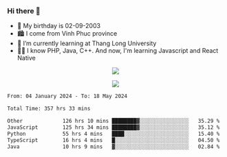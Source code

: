 ### Hi there 👋
- 🎂 My birthday is 02-09-2003
- 🏙️ I come from Vinh Phuc province
- 🌱 I’m currently learning at Thang Long University
- 🧑‍💻 I know PHP, Java, C++. And now, I'm learning Javascript and React Native
<p align="center"><img src="https://github-readme-stats.vercel.app/api?username=tmquang0209&show_icons=true&theme=gradient"></p>
<p align="center"><img src="https://github-readme-stats.vercel.app/api/top-langs/?username=tmquang0209&hide=scss,css&langs_count=10"></p>
<!--START_SECTION:waka-->

```txt
From: 04 January 2024 - To: 18 May 2024

Total Time: 357 hrs 33 mins

Other             126 hrs 10 mins ████████▓░░░░░░░░░░░░░░░░   35.29 %
JavaScript        125 hrs 34 mins ████████▓░░░░░░░░░░░░░░░░   35.12 %
Python            55 hrs 4 mins   ████░░░░░░░░░░░░░░░░░░░░░   15.40 %
TypeScript        16 hrs 4 mins   █░░░░░░░░░░░░░░░░░░░░░░░░   04.50 %
Java              10 hrs 9 mins   ▓░░░░░░░░░░░░░░░░░░░░░░░░   02.84 %
```

<!--END_SECTION:waka-->
